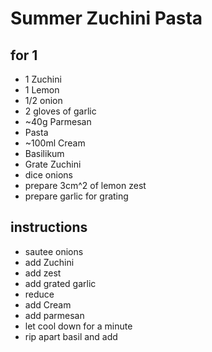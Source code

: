 # Summer Zuchini Pasta

## for 1
- 1 Zuchini
- 1 Lemon
- 1/2 onion
- 2 gloves of garlic
- ~40g Parmesan 
- Pasta
- ~100ml Cream
- Basilikum 
- Grate Zuchini
- dice onions
- prepare 3cm^2 of lemon zest
- prepare garlic for grating

## instructions 
- sautee onions
- add Zuchini
- add zest
- add grated garlic
- reduce
- add Cream
- add parmesan 
- let cool down for a minute 
- rip apart basil and add





